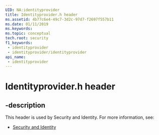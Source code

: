 ```yaml
---
UID: NA:identityprovider
title: Identityprovider.h header
ms.assetid: 4b77c6e4-49c7-3d2c-97d7-f2697f557b11
ms.date: 01/11/2019
ms.keywords: 
ms.topic: conceptual
tech.root: security
f1_keywords:
 - identityprovider
 - identityprovider/identityprovider
api_name:
 - identityprovider
---
```


# Identityprovider.h header


## -description

This header is used by Security and Identity. For more information, see:

- [Security and Identity](../_security/index.md)

